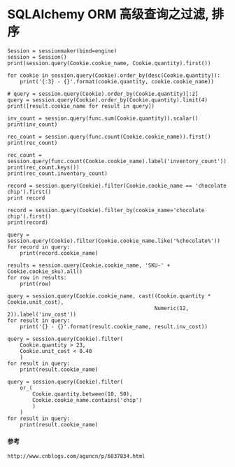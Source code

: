 # SQLAlchemy ORM 高级查询之过滤, 排序

    Session = sessionmaker(bind=engine)
    session = Session()
    print(session.query(Cookie.cookie_name, Cookie.quantity).first())

    for cookie in session.query(Cookie).order_by(desc(Cookie.quantity)):
        print('{:3} - {}'.format(cookie.quantity, cookie.cookie_name))

    # query = session.query(Cookie).order_by(Cookie.quantity)[:2]
    query = session.query(Cookie).order_by(Cookie.quantity).limit(4)
    print([result.cookie_name for result in query])

    inv_count = session.query(func.sum(Cookie.quantity)).scalar()
    print(inv_count)

    rec_count = session.query(func.count(Cookie.cookie_name)).first()
    print(rec_count)

    rec_count = session.query(func.count(Cookie.cookie_name).label('inventory_count')).first()
    print(rec_count.keys())
    print(rec_count.inventory_count)

    record = session.query(Cookie).filter(Cookie.cookie_name == 'chocolate chip').first()
    print record

    record = session.query(Cookie).filter_by(cookie_name='chocolate chip').first()
    print(record)

    query = session.query(Cookie).filter(Cookie.cookie_name.like('%chocolate%'))
    for record in query:
        print(record.cookie_name)

    results = session.query(Cookie.cookie_name, 'SKU-' + Cookie.cookie_sku).all()
    for row in results:
        print(row)

    query = session.query(Cookie.cookie_name, cast((Cookie.quantity * Cookie.unit_cost),
                                                   Numeric(12, 2)).label('inv_cost'))
    for result in query:
        print('{} - {}'.format(result.cookie_name, result.inv_cost))

    query = session.query(Cookie).filter(
        Cookie.quantity > 23,
        Cookie.unit_cost < 0.40
        )
    for result in query:
        print(result.cookie_name)

    query = session.query(Cookie).filter(
        or_(
            Cookie.quantity.between(10, 50),
            Cookie.cookie_name.contains('chip')
            )
        )
    for result in query:
        print(result.cookie_name)


####  参考

    http://www.cnblogs.com/aguncn/p/6037834.html
